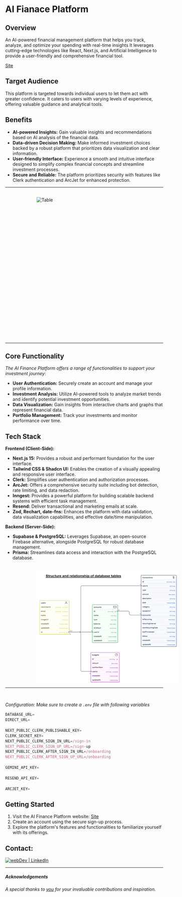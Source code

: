 # AI Fianace Platform 

## Overview

An AI-powered financial management platform that helps you track, analyze, and optimize your spending with real-time insights
It leverages cutting-edge technologies like React, Next.js, and Artificial Intelligence to provide a user-friendly and comprehensive financial tool.

[Site](https://ai-finance-platform-sxidsvit.vercel.app/)

## Target Audience

This platform is targeted towards individual users to let them act with greater confidence. It caters to users with varying levels of experience, offering valuable guidance and analytical tools.

## Benefits

* **AI-powered Insights:** Gain valuable insights and recommendations based on AI analysis of the financial data.
* **Data-driven Decision Making:** Make informed investment choices backed by a robust platform that prioritizes data visualization and clear information.
* **User-friendly Interface:** Experience a smooth and intuitive interface designed to simplify complex financial concepts and streamline investment processes.
* **Secure and Reliable:** The platform prioritizes security with features like Clerk authentication and ArcJet for enhanced protection.


---

![]()<img src="demo.gif" alt="Table" width="600" height="450" style="display: block; margin-left:100px ;"> 

---

## Core Functionality

*The AI Finance Platform offers a range of functionalities to support your investment journey*:

* **User Authentication:** Securely create an account and manage your profile information.
* **Investment Analysis:** Utilize AI-powered tools to analyze market trends and identify potential investment opportunities.
* **Data Visualization:** Gain insights from interactive charts and graphs that represent financial data.
* **Portfolio Management:** Track your investments and monitor performance over time. 


## Tech Stack

**Frontend (Client-Side):**

* **Next.js 15:** Provides a robust and performant foundation for the user interface.
* **Tailwind CSS & Shadcn UI:** Enables the creation of a visually appealing and responsive user interface.
* **Clerk:** Simplifies user authentication and authorization processes.
* **ArcJet:** Offers a comprehensive security suite including bot detection, rate limiting, and data redaction.
* **Inngest:** Provides a powerful platform for building scalable backend systems with efficient task management.
* **Resend:** Deliver transactional and marketing emails at scale.
* **Zod, Rechart, date-fns:** Enhances the platform with data validation, data visualization capabilities, and effective date/time manipulation.


**Backend (Server-Side):**


* **Supabase & PostgreSQL:** Leverages Supabase, an open-source Firebase alternative, alongside PostgreSQL for robust database management.
* **Prisma:** Streamlines data access and interaction with the PostgreSQL database.


![]()<img src="tables.png" width="450" height="360" style="display: block; margin-left:100px ;"> 

---
<br />

 *Configuration: Make sure to create a `.env` file with following variables*

```js
DATABASE_URL=
DIRECT_URL=

NEXT_PUBLIC_CLERK_PUBLISHABLE_KEY=
CLERK_SECRET_KEY=
NEXT_PUBLIC_CLERK_SIGN_IN_URL=/sign-in
NEXT_PUBLIC_CLERK_SIGN_UP_URL=/sign-up
NEXT_PUBLIC_CLERK_AFTER_SIGN_IN_URL=/onboarding
NEXT_PUBLIC_CLERK_AFTER_SIGN_UP_URL=/onboarding

GEMINI_API_KEY=

RESEND_API_KEY=

ARCJET_KEY=
```

## Getting Started

1. Visit the AI Finance Platform website: [Site](https://ai-finance-platform-sxidsvit.vercel.app/)
2. Create an account using the secure sign-up process.
3. Explore the platform's features and functionalities to familiarize yourself with its offerings.


## Contact:

[<img alt="webDev | LinkedIn" src="https://img.shields.io/badge/linkedin-0077B5.svg?&style=for-the-badge&logo=linkedin&logoColor=white" />][linkedin]

[linkedin]: https://www.linkedin.com/in/sergiy-antonyuk/

---

##### Acknowledgements

*A special thanks to [you](https://www.youtube.com/@GreatStackDev) for your invaluable contributions and inspiration.*
